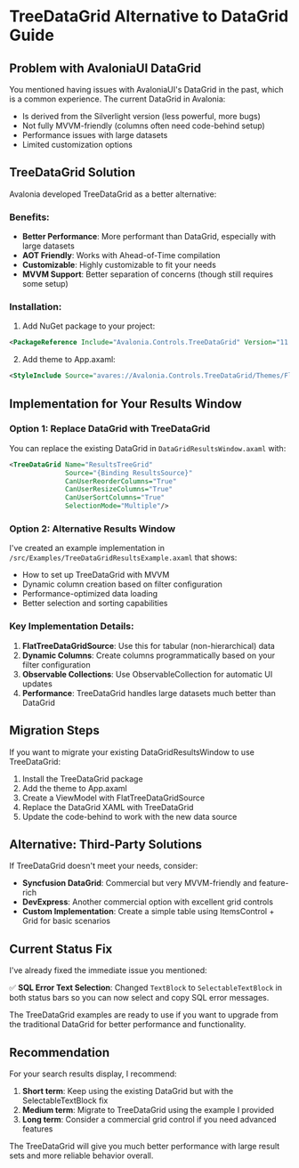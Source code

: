 # TreeDataGrid Alternative to DataGrid Guide

## Problem with AvaloniaUI DataGrid

You mentioned having issues with AvaloniaUI's DataGrid in the past, which is a common experience. The current DataGrid in Avalonia:

- Is derived from the Silverlight version (less powerful, more bugs)
- Not fully MVVM-friendly (columns often need code-behind setup)
- Performance issues with large datasets
- Limited customization options

## TreeDataGrid Solution

Avalonia developed TreeDataGrid as a better alternative:

### Benefits:
- **Better Performance**: More performant than DataGrid, especially with large datasets
- **AOT Friendly**: Works with Ahead-of-Time compilation
- **Customizable**: Highly customizable to fit your needs
- **MVVM Support**: Better separation of concerns (though still requires some setup)

### Installation:

1. Add NuGet package to your project:
```xml
<PackageReference Include="Avalonia.Controls.TreeDataGrid" Version="11.3.4" />
```

2. Add theme to App.axaml:
```xml
<StyleInclude Source="avares://Avalonia.Controls.TreeDataGrid/Themes/Fluent.axaml"/>
```

## Implementation for Your Results Window

### Option 1: Replace DataGrid with TreeDataGrid

You can replace the existing DataGrid in `DataGridResultsWindow.axaml` with:

```xml
<TreeDataGrid Name="ResultsTreeGrid"
              Source="{Binding ResultsSource}"
              CanUserReorderColumns="True"
              CanUserResizeColumns="True"
              CanUserSortColumns="True"
              SelectionMode="Multiple"/>
```

### Option 2: Alternative Results Window

I've created an example implementation in `/src/Examples/TreeDataGridResultsExample.axaml` that shows:

- How to set up TreeDataGrid with MVVM
- Dynamic column creation based on filter configuration
- Performance-optimized data loading
- Better selection and sorting capabilities

### Key Implementation Details:

1. **FlatTreeDataGridSource**: Use this for tabular (non-hierarchical) data
2. **Dynamic Columns**: Create columns programmatically based on your filter configuration
3. **Observable Collections**: Use ObservableCollection for automatic UI updates
4. **Performance**: TreeDataGrid handles large datasets much better than DataGrid

## Migration Steps

If you want to migrate your existing DataGridResultsWindow to use TreeDataGrid:

1. Install the TreeDataGrid package
2. Add the theme to App.axaml
3. Create a ViewModel with FlatTreeDataGridSource
4. Replace the DataGrid XAML with TreeDataGrid
5. Update the code-behind to work with the new data source

## Alternative: Third-Party Solutions

If TreeDataGrid doesn't meet your needs, consider:

- **Syncfusion DataGrid**: Commercial but very MVVM-friendly and feature-rich
- **DevExpress**: Another commercial option with excellent grid controls
- **Custom Implementation**: Create a simple table using ItemsControl + Grid for basic scenarios

## Current Status Fix

I've already fixed the immediate issue you mentioned:

✅ **SQL Error Text Selection**: Changed `TextBlock` to `SelectableTextBlock` in both status bars so you can now select and copy SQL error messages.

The TreeDataGrid examples are ready to use if you want to upgrade from the traditional DataGrid for better performance and functionality.

## Recommendation

For your search results display, I recommend:

1. **Short term**: Keep using the existing DataGrid but with the SelectableTextBlock fix
2. **Medium term**: Migrate to TreeDataGrid using the example I provided
3. **Long term**: Consider a commercial grid control if you need advanced features

The TreeDataGrid will give you much better performance with large result sets and more reliable behavior overall.